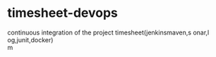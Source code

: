 # timesheet-devops

continuous integration of the project timesheet(jenkinsmaven,s    onar,l  og,junit,docker)    
m
